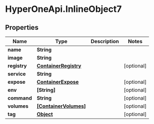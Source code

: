 # HyperOneApi.InlineObject7

## Properties
Name | Type | Description | Notes
------------ | ------------- | ------------- | -------------
**name** | **String** |  | 
**image** | **String** |  | 
**registry** | [**ContainerRegistry**](ContainerRegistry.md) |  | [optional] 
**service** | **String** |  | 
**expose** | [**ContainerExpose**](ContainerExpose.md) |  | [optional] 
**env** | **[String]** |  | [optional] 
**command** | **String** |  | [optional] 
**volumes** | [**[ContainerVolumes]**](ContainerVolumes.md) |  | [optional] 
**tag** | [**Object**](.md) |  | [optional] 


